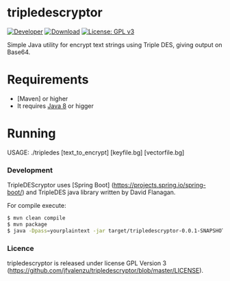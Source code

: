 # tripledescryptor

[![Developer](https://img.shields.io/badge/Developer-Nightonke-red.svg)](https://github.com/jfvalenzu)
[![Download](https://api.bintray.com/packages/nightonke/maven/boommenu/images/download.svg)](https://github.com/jfvalenzu/tripledescryptor/archive/master.zip)
[![License: GPL v3](https://img.shields.io/badge/License-GPL%20v3-blue.svg)](https://www.gnu.org/licenses/gpl-3.0)

Simple Java utility for encrypt text strings using Triple DES, giving output on Base64. 

# Requirements

* [Maven]  or higher
* It requires [Java 8](http://www.oracle.com/technetwork/java/javase/downloads/jdk8-downloads-2133151.html) or higger


# Running
USAGE: ./tripledes [text_to_encrypt] [keyfile.bg] [vectorfile.bg]

### Development

TripleDEScryptor uses [Spring Boot] (https://projects.spring.io/spring-boot/) and TripleDES java library written by David Flanagan.

For compile execute: 
```sh
$ mvn clean compile
$ mvn package
$ java -Dpass=yourplaintext -jar target/tripledescryptor-0.0.1-SNAPSHOT.jar --keyPath=key.bg --ivPath=iv.bg
```
### Licence
tripledescryptor is released under license GPL Version 3 (https://github.com/jfvalenzu/tripledescryptor/blob/master/LICENSE).

